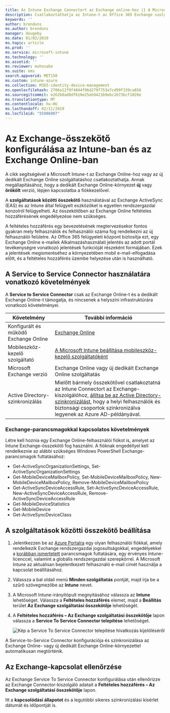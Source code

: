 ```yaml
---
title: Az Intune Exchange Connectort az Exchange online-hoz |} A Microsoft Intune-ban
description: Csatlakoztathatja az Intune-t az Office 365 Exchange szolgáltatáshoz az Exchange ActiveSync-alapú mobileszköz-felügyelet (MDM) támogatása érdekében.
keywords: ''
author: brenduns
ms.author: brenduns
manager: dougeby
ms.date: 01/02/2019
ms.topic: article
ms.prod: ''
ms.service: microsoft-intune
ms.technology: ''
ms.assetid: ''
ms.reviewer: muhosabe
ms.suite: ems
search.appverid: MET150
ms.custom: intune-azure
ms.collection: M365-identity-device-management
ms.openlocfilehash: 2706a12f9f4844f96d279f753e7cd99f159ca856
ms.sourcegitcommit: e262b0ad8df610e25eb9421b9ebc2673bcf1020e
ms.translationtype: MT
ms.contentlocale: hu-HU
ms.lasthandoff: 02/11/2019
ms.locfileid: "55986807"
---
```

# <a name="configure-the-exchange-service-connector-for-intune-and-exchange-online"></a>Az Exchange-összekötő konfigurálása az Intune-ban és az Exchange Online-ban
A cikk segítségével a Microsoft Intune-t az Exchange Online-hoz vagy az új dedikált Exchange Online szolgáltatáshoz csatlakoztathatja. Annak megállapításához, hogy a dedikált Exchange Online-környezet **új** vagy **örökölt** verzió, lépjen kapcsolatba a fiókkezelővel.

A **szolgáltatások közötti összekötő** használatával az Exchange ActiveSync (EAS) és az Intune által felügyelt eszközöket is egyetlen rendszergazdai konzolról felügyelheti.  Az összekötőben az Exchange Online feltételes hozzáférésének engedélyezése nem szükséges.

A feltételes hozzáférés egy bevezetésének megtervezésekor fontos gyakran mely felhasználók és felhasználói száma fog rendelkezni az új felhasználói felületre. Az Office 365 felügyeleti központ biztosítja ezt, egy Exchange Online e-mailek Alkalmazáshasználati jelentés az adott portál tevékenységre vonatkozó jelentések funkcióját részeként formájában. Ezek a jelentések megismeréséhez a környezetében mobil e-mail-elfogadása előtt, és a feltételes hozzáférés üzembe helyezése után is használható.

## <a name="service-to-service-connector-requirements"></a>A Service to Service Connector használatára vonatkozó követelmények
A **Service to Service Connector** csak az Exchange Online-t és a dedikált Exchange Online-t támogatja, és nincsenek a helyszíni infrastruktúrára vonatkozó követelményei. 


|              Követelmény               |                                                                                                            További információ                                                                                                            |
|----------------------------------------|----------------------------------------------------------------------------------------------------------------------------------------------------------------------------------------------------------------------------------------|
| Konfigurált és működő Exchange Online |                                                                                 [Exchange Online](https://technet.microsoft.com/library/jj200580.aspx)                                                                                 |
|   Mobileszköz-kezelő szolgáltató   |                                                       [A Microsoft Intune beállítása mobileszköz-kezelő szolgáltatóként](mdm-authority-set.md)                                                       |
|       Microsoft Exchange verzió       |                                                                                      Exchange Online vagy új dedikált Exchange Online szolgáltatás                                                                                      |
|    Active Directory-szinkronizálás    | Mielőtt bármely összekötővel csatlakoztatná az Intune Connectort az Exchange-kiszolgálóhoz, [állítsa be az Active Directory-szinkronizálást](/intune/users-add), hogy a helyi felhasználók és biztonsági csoportok szinkronizálva legyenek az Azure AD-példányával. |

### <a name="exchange-cmdlet-requirements"></a>Exchange-parancsmagokkal kapcsolatos követelmények

Létre kell hoznia egy Exchange Online-felhasználói fiókot is, amelyet az Intune Exchange-összekötő fog használni. A fióknak engedéllyel kell rendelkeznie az alábbi szükséges Windows PowerShell Exchange-parancsmagok futtatásához:

 - Get-ActiveSyncOrganizationSettings, Set-ActiveSyncOrganizationSettings
 - Get-MobileDeviceMailboxPolicy, Set-MobileDeviceMailboxPolicy, New-MobileDeviceMailboxPolicy, Remove-MobileDeviceMailboxPolicy
 - Get-ActiveSyncDeviceAccessRule, Set-ActiveSyncDeviceAccessRule, New-ActiveSyncDeviceAccessRule, Remove-ActiveSyncDeviceAccessRule
 - Get-MobileDeviceStatistics
 - Get-MobileDevice
 - Get-ActiveSyncDeviceClass

## <a name="set-up-the-service-to-service-connector"></a>A szolgáltatások közötti összekötő beállítása

1. Jelentkezzen be az [Azure Portalra](https://portal.azure.com) egy olyan felhasználói fiókkal, amely rendelkezik Exchange rendszergazdai jogosultságokkal, engedélyekkel a [korábban ismertetett](#exchange-cmdlet-requirements) parancsmagok futtatására, egy érvényes Intune-licenccel, valamint a globális rendszergazdai szerepkörrel. A Microsoft Intune az aktuálisan bejelentkezett felhasználó e-mail címét használja a kapcsolat beállításához.

2. Válassza a bal oldali menü **Minden szolgáltatás** pontját, majd írja be a szűrő szövegmezőbe az **Intune** nevet.

3. A Microsoft Intune-irányítópult megnyitásához válassza az **Intune** lehetőséget. Válassza a **Feltételes hozzáférés** elemet, majd a **Beállítás** terület **Az Exchange szolgáltatási összekötője** lehetőségét.

4.  A **Feltételes hozzáférés – Az Exchange szolgáltatási összekötője** lapon válassza a **Service To Service Connector telepítése** lehetőséget. 
   
     ![Kép a Service To Service Connector telepítése hivatkozás kijelöléséről](media/exchange_service_connector.png)

A Service-to-Service Connector konfigurációja és szinkronizálása az Exchange Online- vagy új dedikált Exchange Online-környezettel automatikusan megtörténik.

## <a name="validate-your-exchange-connection"></a>Az Exchange-kapcsolat ellenőrzése

Az Exchange Service To Service Connector konfigurálása után ellenőrizze az Exchange Connector-kiszolgáló adatait a **Feltételes hozzáférés – Az Exchange szolgáltatási összekötője** lapon.

Itt a **kapcsolódási állapotot** és a legutóbbi sikeres szinkronizálási kísérlet dátumát és időpontját is.

 

